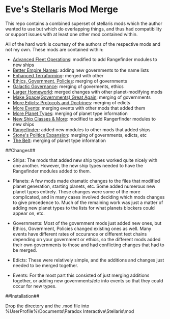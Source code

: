 # Eve's Stellaris Mod Merge
This repo contains a combined superset of stellaris mods which the author wanted to use but which do overlapping things, and thus had compatibility or support issues with at least one other mod contained within.  

All of the hard work is courtesy of the authors of the respective mods and not my own.  These mods are contained within:

* [Advanced Fleet Operations](http://steamcommunity.com/sharedfiles/filedetails/?id=686641980): modified to add Rangefinder modules to new ships
* [Better Empire Names](http://steamcommunity.com/sharedfiles/filedetails/?id=684475224): adding new governments to the name lists
* [Enhanced Terraforming](http://steamcommunity.com/sharedfiles/filedetails/?id=683262202): merged with other 
* [Ethics, Government, Policies](http://steamcommunity.com/sharedfiles/filedetails/?id=688581447): merging of governments
* [Galactic Governance](http://steamcommunity.com/sharedfiles/filedetails/?id=687892748): merging of goverments, ethics
* [Larger Homeworld](http://steamcommunity.com/sharedfiles/filedetails/?id=686173963): merged changes with other planet-modifying mods
* [Make Space(Governments) Great Again](http://steamcommunity.com/sharedfiles/filedetails/?id=693897659): merging of governments
* [More Edicts: Protocols and Doctrines](http://steamcommunity.com/sharedfiles/filedetails/?id=686166072): merging of edicts
* [More Events](http://steamcommunity.com/sharedfiles/filedetails/?id=690089574): merging events with other mods that added them
* [More Planet Types](http://steamcommunity.com/sharedfiles/filedetails/?id=694585917): merging of planet type information
* [New Ship Classes & More](http://steamcommunity.com/sharedfiles/filedetails/?id=683230077): modified to add Rangerfinder modules to new ships
* [Rangefinder](http://steamcommunity.com/sharedfiles/filedetails/?id=684750984): added new modules to other mods that added ships
* [Stone's Politics Expansion](http://steamcommunity.com/sharedfiles/filedetails/?id=690755908): merging of governments, edicts, etc
* [The Belt](http://steamcommunity.com/sharedfiles/filedetails/?id=694492075): merging of planet type information

##Changes##

* Ships: The mods that added new ship types worked quite nicely with one another.  However, the new ship types needed to have the Rangefinder modules added to them.

* Planets: A few mods made dramatic changes to the files that modified planet generation, starting planets, etc.  Some added numerous new planet types entirely.  These changes were some of the more complicated, and in many cases involved deciding which mods changes to give precedence to.  Much of the remaining work was just a matter of adding new planet types to the lists for what planets blockers could appear on, etc.

* Governments: Most of the government mods just added new ones, but Ethics, Government, Policies changed existing ones as well.  Many events have different rates of occurance or different text chains depending on your government or ethics, so the different mods added their own governments to those and had conflicting changes that had to be merged.

* Edicts: These were relatively simple, and the additions and changes just needed to be merged together.

* Events: For the most part this consisted of just merging additions together, or adding new governments/etc into events so that they could occur for new types.

##Installation##

Drop the directory and the .mod file into %UserProfile%\Documents\Paradox Interactive\Stellaris\mod